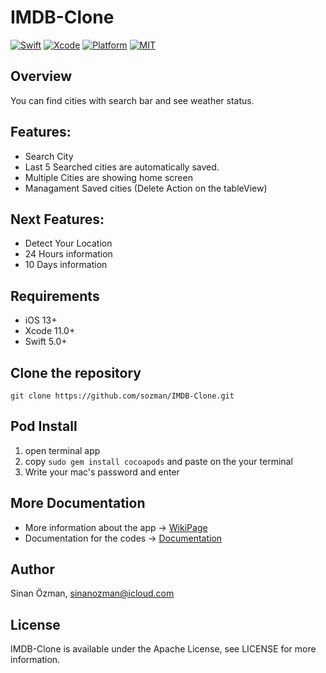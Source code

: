# IMDB-Clone
[![Swift](https://img.shields.io/badge/Swift-5-orange.svg)](https://swift.org)
[![Xcode](https://img.shields.io/badge/Xcode-12.4-blue.svg)](https://developer.apple.com/xcode)
[![Platform](https://img.shields.io/badge/platforms-iOS%20%7C%20-green.svg)](https://github.com/sozman/instagram-clone-swiftUI.git)
[![MIT](https://img.shields.io/badge/license-Apache%202-blue)](https://opensource.org/licenses/MIT)


## Overview
You can find cities with search bar and see weather status.

## Features:
* Search City
* Last 5 Searched cities are automatically saved.
* Multiple Cities are showing home screen
* Managament Saved cities (Delete Action on the tableView)

## Next Features:
* Detect Your Location
* 24 Hours information
* 10 Days information

## Requirements
* iOS 13+
* Xcode 11.0+
* Swift 5.0+

## Clone the repository

`git clone https://github.com/sozman/IMDB-Clone.git`

## Pod Install
1. open terminal app
2. copy `sudo gem install cocoapods` and paste on the your terminal
3. Write your mac's password and enter

## More Documentation
* More information about the app -> [WikiPage](https://github.com/sozman/TTWeather/wiki)
* Documentation for the codes -> [Documentation](https://sozman.github.io/TTWeather/)

## Author
Sinan Özman, sinanozman@icloud.com

## License
IMDB-Clone is available under the Apache License, see LICENSE for more information.

